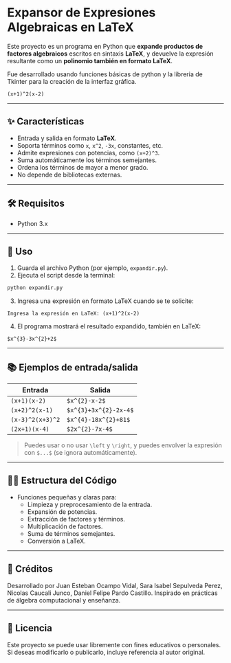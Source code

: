 # Expansor de Expresiones Algebraicas en LaTeX

Este proyecto es un programa en Python que **expande productos de factores algebraicos** escritos en sintaxis **LaTeX**, y devuelve la expresión resultante como un **polinomio también en formato LaTeX**.

Fue desarrollado usando funciones básicas de python y la libreria de Tkinter para la creación de la interfaz gráfica.

```
(x+1)^2(x-2)
```

---

## ✨ Características

- Entrada y salida en formato **LaTeX**.
- Soporta términos como `x`, `x^2`, `-3x`, constantes, etc.
- Admite expresiones con potencias, como `(x+2)^3`.
- Suma automáticamente los términos semejantes.
- Ordena los términos de mayor a menor grado.
- No depende de bibliotecas externas.

---

## 🛠️ Requisitos

- Python 3.x

---

## 🚀 Uso

1. Guarda el archivo Python (por ejemplo, `expandir.py`).
2. Ejecuta el script desde la terminal:

```bash
python expandir.py
```

3. Ingresa una expresión en formato LaTeX cuando se te solicite:

```
Ingresa la expresión en LaTeX: (x+1)^2(x-2)
```

4. El programa mostrará el resultado expandido, también en LaTeX:

```
$x^{3}-3x^{2}+2$
```

---

## 📚 Ejemplos de entrada/salida

| Entrada                   | Salida                   |
|---------------------------|---------------------------|
| `(x+1)(x-2)`             | `$x^{2}-x-2$`             |
| `(x+2)^2(x-1)`           | `$x^{3}+3x^{2}-2x-4$`     |
| `(x-3)^2(x+3)^2`         | `$x^{4}-18x^{2}+81$`      |
| `(2x+1)(x-4)`            | `$2x^{2}-7x-4$`           |

> Puedes usar o no usar `\left` y `\right`, y puedes envolver la expresión con `$...$` (se ignora automáticamente).

---

## 👨‍💻 Estructura del Código

- Funciones pequeñas y claras para:
  - Limpieza y preprocesamiento de la entrada.
  - Expansión de potencias.
  - Extracción de factores y términos.
  - Multiplicación de factores.
  - Suma de términos semejantes.
  - Conversión a LaTeX.

---

## 👥 Créditos

Desarrollado por Juan Esteban Ocampo Vidal, Sara Isabel Sepulveda Perez, Nicolas Caucali Junco, Daniel Felipe Pardo Castillo.
Inspirado en prácticas de álgebra computacional y enseñanza.

---

## 🪪 Licencia

Este proyecto se puede usar libremente con fines educativos o personales.  
Si deseas modificarlo o publicarlo, incluye referencia al autor original.
